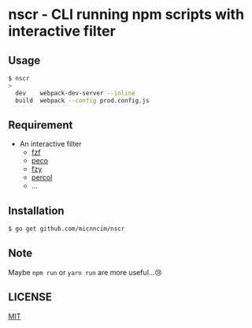 # nscr - CLI running npm scripts with interactive filter

## Usage

```sh
$ nscr
> 
  dev    webpack-dev-server --inline
  build  webpack --config prod.config.js
```

## Requirement

- An interactive filter
  - [fzf](https://github.com/junegunn/fzf)
  - [peco](https://github.com/peco/peco)
  - [fzy](https://github.com/jhawthorn/fzy)
  - [percol](https://github.com/mooz/percol)
  - ...

## Installation

```sh
$ go get github.com/micnncim/nscr
```

## Note

Maybe `npm run` or `yarn run` are more useful...😢 

## LICENSE

[MIT](./LICENSE)
